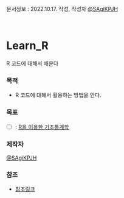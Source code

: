 문서정보 : 2022.10.17. 작성, 작성자 [@SAgiKPJH](https://github.com/SAgiKPJH)

<br>

# Learn_R
R 코드에 대해서 배운다


### 목적
- R 코드에 대해서 활용하는 방법을 안다.

### 목표
- [ ] : [R을 이용한 기초통계학](https://github.com/SagiK-Repository/Learn_R/blob/main/R%EC%9D%84%20%EC%9D%B4%EC%9A%A9%ED%95%9C%20%EA%B8%B0%EC%B4%88%ED%86%B5%EA%B3%84%ED%95%99.md)

### 제작자
[@SAgiKPJH](https://github.com/SAgiKPJH)

### 참조

- [참조링크](참조링크)
